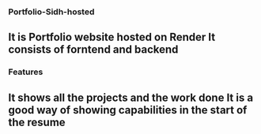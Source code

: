 ### Portfolio-Sidh-hosted
  It is Portfolio website hosted on Render
  It consists of forntend and backend
--
### Features
  It shows all the projects and the work done
  It is a good way of showing capabilities in the start of the resume
--
